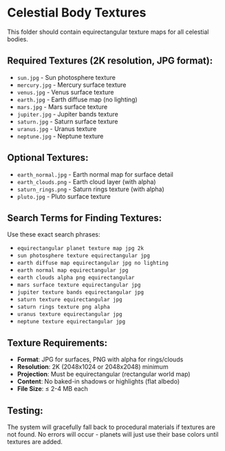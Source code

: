# Celestial Body Textures

This folder should contain equirectangular texture maps for all celestial bodies.

## Required Textures (2K resolution, JPG format):

- `sun.jpg` - Sun photosphere texture
- `mercury.jpg` - Mercury surface texture
- `venus.jpg` - Venus surface texture
- `earth.jpg` - Earth diffuse map (no lighting)
- `mars.jpg` - Mars surface texture
- `jupiter.jpg` - Jupiter bands texture
- `saturn.jpg` - Saturn surface texture
- `uranus.jpg` - Uranus texture
- `neptune.jpg` - Neptune texture

## Optional Textures:

- `earth_normal.jpg` - Earth normal map for surface detail
- `earth_clouds.png` - Earth cloud layer (with alpha)
- `saturn_rings.png` - Saturn rings texture (with alpha)
- `pluto.jpg` - Pluto surface texture

## Search Terms for Finding Textures:

Use these exact search phrases:
- `equirectangular planet texture map jpg 2k`
- `sun photosphere texture equirectangular jpg`
- `earth diffuse map equirectangular jpg no lighting`
- `earth normal map equirectangular jpg`
- `earth clouds alpha png equirectangular`
- `mars surface texture equirectangular jpg`
- `jupiter texture bands equirectangular jpg`
- `saturn texture equirectangular jpg`
- `saturn rings texture png alpha`
- `uranus texture equirectangular jpg`
- `neptune texture equirectangular jpg`

## Texture Requirements:

- **Format**: JPG for surfaces, PNG with alpha for rings/clouds
- **Resolution**: 2K (2048x1024 or 2048x2048) minimum
- **Projection**: Must be equirectangular (rectangular world map)
- **Content**: No baked-in shadows or highlights (flat albedo)
- **File Size**: ≤ 2-4 MB each

## Testing:

The system will gracefully fall back to procedural materials if textures are not found. No errors will occur - planets will just use their base colors until textures are added.
